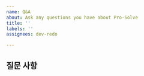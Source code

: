 ```yaml
---
name: Q&A
about: Ask any questions you have about Pro-Solve
title: ''
labels: ''
assignees: dev-redo

---
```


## 질문 사항
